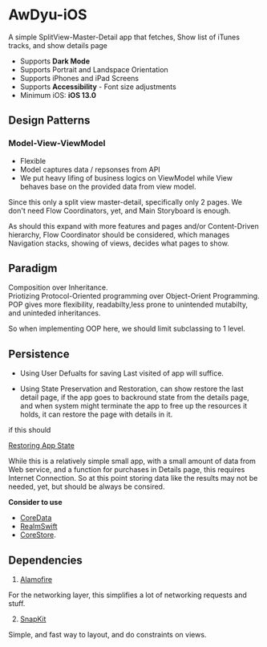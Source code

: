 # AwDyu-iOS
A simple SplitView-Master-Detail app that fetches, Show list of iTunes tracks, and show details page

- Supports **Dark Mode**
- Supports Portrait and Landspace Orientation
- Supports iPhones and iPad Screens
- Supports **Accessibility** - Font size adjustments
- Minimum iOS: **iOS 13.0**


## Design Patterns

### Model-View-ViewModel
- Flexible 
- Model captures data / repsonses from API
- We put heavy lifing of business logics on ViewModel while View behaves base on the provided data from view model.


Since this only a split view master-detail, specifically only 2 pages. We don't need Flow Coordinators, yet, and Main Storyboard is enough. 

As should this expand with more features and pages and/or Content-Driven hierarchy, Flow Coordinator should be considered, which manages Navigation stacks, showing of views, decides what pages to show.


## Paradigm

Composition over Inheritance.  
Priotizing Protocol-Oriented programming over Object-Orient Programming.   
POP gives more flexibility, readabilty,less prone to unintended mutabilty, and uninteded inheritances.

So when implementing OOP here, we should limit subclassing to 1 level.


## Persistence

- Using User Defualts for saving Last visited of app will suffice.

- Using State Preservation and Restoration, can show restore the last detail page, if the app goes to backround state from the details page, and when system might terminate the app to free up the resources it holds, it can restore the page with details in it.

if this should 

[Restoring App State](https://developer.apple.com/documentation/uikit/uiviewcontroller/restoring_your_app_s_state)

While this is a relatively simple small app, with a small amount of data from Web service, and a function for purchases in Details page, this requires Internet Connection. 
So at this point storing data like the results may not be needed, yet, but should be always be consired. 

**Consider to use** 
- [CoreData](https://developer.apple.com/documentation/coredata)
- [RealmSwift](https://github.com/realm/realm-cocoa)
- [CoreStore](https://github.com/JohnEstropia/CoreStore).


## Dependencies

1. [Alamofire](https://github.com/Alamofire/Alamofire)

For the networking layer, this simplifies a lot of networking requests and stuff.

2. [SnapKit](https://github.com/SnapKit/SnapKit)

Simple, and fast way to layout, and do constraints on views.
